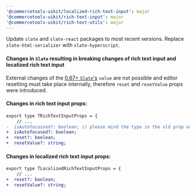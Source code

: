 ```yaml
---
'@commercetools-uikit/localized-rich-text-input': major
'@commercetools-uikit/rich-text-input': major
'@commercetools-uikit/rich-text-utils': major
---
```


Update `slate` and `slate-react` packages to most recent versions.
Replace `slate-html-serializer` with `slate-hyperscript`.

#### Changes in `Slate` resulting in breaking changes of rich text input and localized rich text input
External changes of the [0.67+ `Slate`'s](https://github.com/ianstormtaylor/slate/releases/tag/slate-react%400.67.0) `value` are not possible and editor resetting must take place internally, therefore `reset` and `resetValue` props were introduced. 

#### Changes in rich text input props:
```diff
export type TRichTextInputProps = {
    // ...
-  isAutofocussed?: boolean; // please mind the typo in the old prop name
+  isAutofocused?: boolean;
+  reset?: boolean;
+  resetValue?: string; 
```

#### Changes in localized rich text input props:
```diff
export type TLocalizedRichTextInputProps = {
    // ...
+  reset?: boolean;
+  resetValue?: string; 
```





